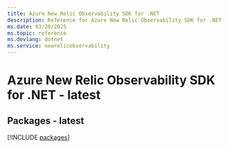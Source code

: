 ```yaml
---
title: Azure New Relic Observability SDK for .NET
description: Reference for Azure New Relic Observability SDK for .NET
ms.date: 03/20/2025
ms.topic: reference
ms.devlang: dotnet
ms.service: newrelicobservability
---
```

# Azure New Relic Observability SDK for .NET - latest
## Packages - latest
[!INCLUDE [packages](new-relic-observability-index.md)]